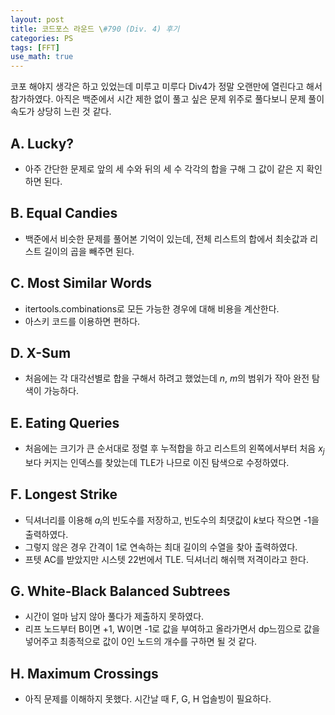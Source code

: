 ```yaml
---
layout: post
title: 코드포스 라운드 \#790 (Div. 4) 후기
categories: PS
tags: [FFT]
use_math: true
---
```


코포 해야지 생각은 하고 있었는데 미루고 미루다 Div4가 정말 오랜만에 열린다고 해서 참가하였다. 아직은 백준에서 시간 제한 없이 풀고 싶은 문제 위주로 풀다보니 문제 풀이 속도가 상당히 느린 것 같다.

## A. Lucky?

- 아주 간단한 문제로 앞의 세 수와 뒤의 세 수 각각의 합을 구해 그 값이 같은 지 확인하면 된다.

## B. Equal Candies

- 백준에서 비슷한 문제를 풀어본 기억이 있는데, 전체 리스트의 합에서 최솟값과 리스트 길이의 곱을 빼주면 된다.

## C. Most Similar Words

- itertools.combinations로 모든 가능한 경우에 대해 비용을 계산한다.
- 아스키 코드를 이용하면 편하다.

## D. X-Sum

- 처음에는 각 대각선별로 합을 구해서 하려고 했었는데 $n$, $m$의 범위가 작아 완전 탐색이 가능하다.

## E. Eating Queries

- 처음에는 크기가 큰 순서대로 정렬 후 누적합을 하고 리스트의 왼쪽에서부터 처음 $x_j$보다 커지는 인덱스를 찾았는데 TLE가 나므로 이진 탐색으로 수정하였다.

## F. Longest Strike

- 딕셔너리를 이용해 $a_i$의 빈도수를 저장하고, 빈도수의 최댓값이 $k$보다 작으면 -1을 출력하였다.
- 그렇지 않은 경우 간격이 1로 연속하는 최대 길이의 수열을 찾아 출력하였다.
- 프텟 AC를 받았지만 시스텟 22번에서 TLE. 딕셔너리 해쉬핵 저격이라고 한다.

## G. White-Black Balanced Subtrees

- 시간이 얼마 남지 않아 풀다가 제출하지 못하였다.
- 리프 노드부터 B이면 +1, W이면 -1로 값을 부여하고 올라가면서 dp느낌으로 값을 넣어주고 최종적으로 값이 0인 노드의 개수를 구하면 될 것 같다.


## H. Maximum Crossings

- 아직 문제를 이해하지 못했다. 시간날 때 F, G, H 업솔빙이 필요하다.
